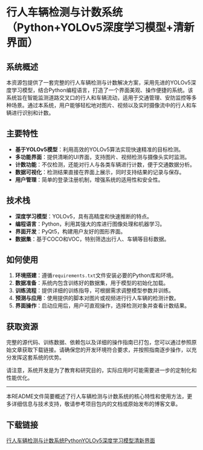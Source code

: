 # 行人车辆检测与计数系统（Python+YOLOv5深度学习模型+清新界面）

## 系统概述
本资源包提供了一套完整的行人车辆检测与计数解决方案，采用先进的YOLOv5深度学习模型，结合Python编程语言，打造了一个界面美观、操作便捷的系统。该系统旨在智能监测道路交叉口的行人和车辆流动，适用于交通管理、安防监控等多种场景。通过本系统，用户能够轻松地对图片、视频以及实时摄像流中的行人和车辆进行识别和计数。

## 主要特性
- **基于YOLOv5模型**：利用高效的YOLOv5算法实现快速精准的目标检测。
- **多功能界面**：提供清晰的UI界面，支持图片、视频检测与摄像头实时监测。
- **计数功能**：不仅检测，还能对行人与各类车辆进行计数，便于交通数据分析。
- **数据可视化**：检测结果直接在界面上展示，同时支持结果的记录与保存。
- **用户管理**：简单的登录注册机制，增强系统的适用性和安全性。

## 技术栈
- **深度学习模型**：YOLOv5，具有高精度和快速推断的特点。
- **编程语言**：Python，利用其强大的库进行图像处理和机器学习。
- **界面开发**：PyQt5，构建用户友好的图形界面。
- **数据集**：基于COCO和VOC，特别筛选出行人、车辆等目标数据。

## 如何使用
1. **环境搭建**：遵循`requirements.txt`文件安装必要的Python库和环境。
2. **数据准备**：系统内包含训练好的数据集，用于模型的初始化加载。
3. **训练流程**：提供详细的训练指导，可根据需求调整模型参数并训练。
4. **预测与应用**：使用提供的脚本对图片或视频进行行人车辆的检测计数。
5. **界面操作**：启动应用后，用户可直观操作，选择检测对象并查看计数结果。

## 获取资源
完整的源代码、训练数据、依赖包以及详细的操作指南已打包，您可以通过参照原始文章获取下载链接。请确保您的开发环境符合要求，并按照指南逐步操作，以充分发挥这套系统的优势。

请注意，系统开发是为了教育和研究目的，实际应用时可能需要进一步的定制化和性能优化。

---

本README文件简要概述了行人车辆检测与计数系统的核心特性和使用方法，更多详细信息与技术支持，敬请参考项目包内的文档或原始发布的博客文章。

## 下载链接

[行人车辆检测与计数系统PythonYOLOv5深度学习模型清新界面](https://pan.quark.cn/s/dbbd187a74ea)
